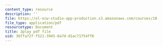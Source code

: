 ```yaml
---
content_type: resource
description: ''
file: https://ol-ocw-studio-app-production.s3.amazonaws.com/courses/18-03sc-differential-equations-fall-2011/36ffa72ff52139458a7dd1ac71754ff6_wwfjLBWfiSI.pdf
file_type: application/pdf
resourcetype: Document
title: 3play pdf file
uid: 36ffa72f-f521-3945-8a7d-d1ac71754ff6
---
```

